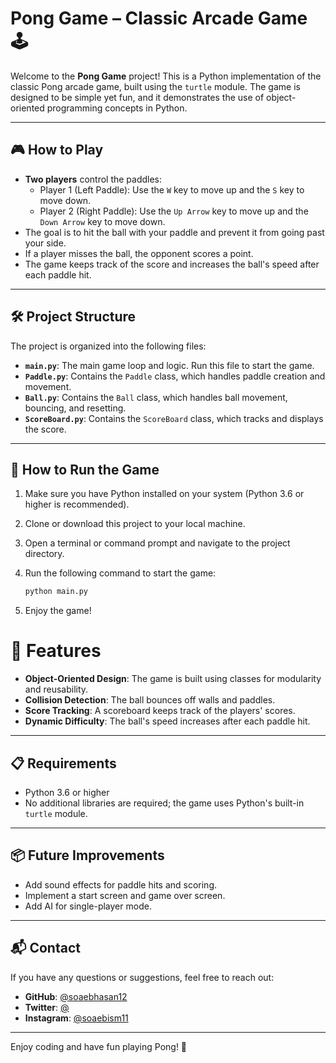 # Pong Game – Classic Arcade Game 🕹️

Welcome to the **Pong Game** project! This is a Python implementation of the classic Pong arcade game, built using the `turtle` module. The game is designed to be simple yet fun, and it demonstrates the use of object-oriented programming concepts in Python.

---

## 🎮 How to Play

- **Two players** control the paddles:
  - Player 1 (Left Paddle): Use the `W` key to move up and the `S` key to move down.
  - Player 2 (Right Paddle): Use the `Up Arrow` key to move up and the `Down Arrow` key to move down.
- The goal is to hit the ball with your paddle and prevent it from going past your side.
- If a player misses the ball, the opponent scores a point.
- The game keeps track of the score and increases the ball's speed after each paddle hit.

---

## 🛠️ Project Structure

The project is organized into the following files:

- **`main.py`**: The main game loop and logic. Run this file to start the game.
- **`Paddle.py`**: Contains the `Paddle` class, which handles paddle creation and movement.
- **`Ball.py`**: Contains the `Ball` class, which handles ball movement, bouncing, and resetting.
- **`ScoreBoard.py`**: Contains the `ScoreBoard` class, which tracks and displays the score.

---

## 🚀 How to Run the Game

1. Make sure you have Python installed on your system (Python 3.6 or higher is recommended).
2. Clone or download this project to your local machine.
3. Open a terminal or command prompt and navigate to the project directory.
4. Run the following command to start the game:

   ```bash
   python main.py
5. Enjoy the game!



# 🧱 Features

- **Object-Oriented Design**: The game is built using classes for modularity and reusability.
- **Collision Detection**: The ball bounces off walls and paddles.
- **Score Tracking**: A scoreboard keeps track of the players' scores.
- **Dynamic Difficulty**: The ball's speed increases after each paddle hit.

---

## 📋 Requirements

- Python 3.6 or higher
- No additional libraries are required; the game uses Python's built-in `turtle` module.

---

## 📦 Future Improvements

- Add sound effects for paddle hits and scoring.
- Implement a start screen and game over screen.
- Add AI for single-player mode.

---

## 📬 Contact

If you have any questions or suggestions, feel free to reach out:

- **GitHub**: [@soaebhasan12](https://github.com/soaebhasan12)
- **Twitter**: [@](https://twitter.com/)
- **Instagram**: [@soaebism11](https://instagram.com/soaebism11)

---

Enjoy coding and have fun playing Pong! 🎉